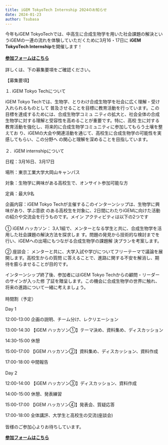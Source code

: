 ```yaml
---
title: iGEM TokyoTech Internship 2024のお知らせ
date: 2024-01-23
author: Tsubasa
---
```

今年もiGEM TokyoTechでは、中高生に合成生物学を用いた社会課題の解決というiGEMの一連の流れを体験していただくために3月16・17日に
**iGEM TokyoTech Internship**を開催します！
<br><br>
[**参加フォームはこちら**](https://docs.google.com/forms/d/e/1FAIpQLScShKgcrTQ-pA3HHiYGbwB-rv_XVWOGopGTsfa8cr33EwuBMQ/viewform?usp=sf_link)
<br><br>
詳しくは、下の募集要項をご確認ください。

【募集要項】

１. iGEM Tokyo Techについて 

iGEM Tokyo Techでは、生物学、とりわけ合成生物学を社会に広く理解・受け入れられるものとして
普及させることを目標に教育活動を行っています。この目標を達成するためには、合成生物学コミュ
ニティの拡大と、社会全体の合成生物学に対する理解と受容性を高めることが重要です。特に、高校
生に対する教育活動を強化し、将来的に合成生物学コミュニティに参加してもらう土壌を整えてお
り、iGEMの大会や関連活動を通じて、高校生に合成生物学の可能性を実感してもらい、この分野へ
の関心と理解を深めることを目指しています。
<br><br>
２．iGEM internshipについて 

日程：3月16日、3月17日 

場所：東京工業大学大岡山キャンパス 

対象：生物学に興味がある高校生で、オンサイト参加可能な方 

定員：最大9名 

企画内容：iGEM Tokyo Techが主催するこのインターンシップは、生物学に興味があり、学ぶ意欲
のある高校生を対象に、2日間にわたりiGEMに向けた活動の紹介や交流会を行うものです。メイン
アクティビティは以下の2つです 
<br><br>
① iGEM ハッカソン： 
3人1組で、メンターとなる学生と共に、合成生物学を活用した社会課題の解決方法を探求しま
す。問題の発見から技術的な検討までを行い、iGEMへの出場にもつながる合成生物学の課題解
決プランを考案します。 

② 座談会： 
メンターと共に、大学入試や学びについてフリーテーマで議論を展開します。高校生からの質問
に答えることで、進路に関する不安を解消し、期待を膨らませることが目的です。 

インターンシップ終了後、参加者にはiGEM Tokyo Techからの顧問・リーダーのサインが入った修
了証を贈呈します。この機会に合成生物学の世界に触れ、将来の進路について一緒に考えましょう。
<br><br>
時間割（予定）

Day 1

12:00-13:00 企画の説明、チーム分け、レクリエーション 

13:00-14:30 【iGEM ハッカソン①】テーマ決め、資料集め、ディスカッション 

14:30-15:00 休憩 

15:00-17:00 【iGEM ハッカソン②】資料集め、ディスカッション、資料作成 

17:00-18:00 中間報告 
<br><br>
Day 2

12:00-14:00 【iGEM ハッカソン③】ディスカッション、資料作成 

14:00-15:00 休憩、発表練習 

15:00-17:00 【iGEM ハッカソン④】発表会、質疑応答 

17:00-18:00 全体講評、大学生と高校生の交流(座談会)
<br><br>
皆様のご参加心よりお待ちしています。

[**参加フォームはこちら**](https://docs.google.com/forms/d/e/1FAIpQLScShKgcrTQ-pA3HHiYGbwB-rv_XVWOGopGTsfa8cr33EwuBMQ/viewform?usp=sf_link)
